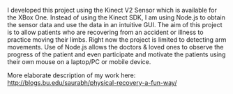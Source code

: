 I developed this project using the Kinect V2 Sensor which is available for the XBox One. Instead of using the Kinect SDK, I am using Node.js to obtain the sensor data and use the data in an intuitive GUI. The aim of this project is to allow patients who are recovering from an accident or illness to practice moving their limbs. Right now the project is limited to detecting arm movements. Use of Node.js allows the doctors & loved ones to observe the progress of the patient and even participate and motivate the patients using their own mouse on a laptop/PC or mobile device.

More elaborate description of my work here: http://blogs.bu.edu/saurabh/physical-recovery-a-fun-way/
